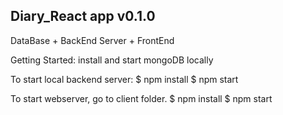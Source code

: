 ## Diary_React app v0.1.0
DataBase + BackEnd Server + FrontEnd

Getting Started:
install and start mongoDB locally

To start local backend server:
$ npm install
$ npm start

To start webserver, go to client folder.
$ npm install
$ npm start
